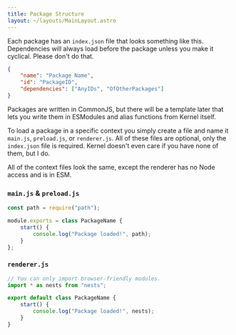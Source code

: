 ```yaml
---
title: Package Structure
layout: ~/layouts/MainLayout.astro
---
```


Each package has an `index.json` file that looks something like this. Dependencies will always load before the package unless you make it cyclical. Please don't do that.

```json
{
	"name": "Package Name",
	"id": "PackageID",
	"dependencies": ["AnyIDs", "OfOtherPackages"]
}
```

Packages are written in CommonJS, but there will be a template later that lets you write them in ESModules and alias functions from Kernel itself.

To load a package in a specific context you simply create a file and name it `main.js`, `preload.js`, or `renderer.js`. All of these files are optional, only the `index.json` file is required. Kernel doesn't even care if you have none of them, but I do.

All of the context files look the same, except the renderer has no Node access and is in ESM.

### `main.js` & `preload.js`

```js
const path = require("path");

module.exports = class PackageName {
	start() {
		console.log("Package loaded!", path);
	}
};
```

### `renderer.js`

```js
// You can only import browser-friendly modules.
import * as nests from "nests";

export default class PackageName {
	start() {
		console.log("Package loaded!", nests);
	}
}
```
